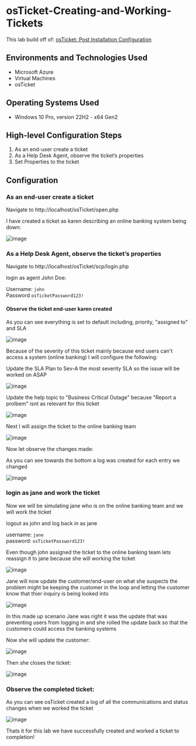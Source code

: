 # osTicket-Creating-and-Working-Tickets

This lab build off of: [osTicket: Post Installation Configuration](https://github.com/RobGaughan/osTicket-Post-Installation-Configuration)

## Environments and Technologies Used

- Microsoft Azure
- Virtual Machines
- osTicket

## Operating Systems Used 

- Windows 10 Pro, version 22H2 - x64 Gen2
 
## High-level Configuration Steps

1. As an end-user create a ticket
2. As a Help Desk Agent, observe the ticket’s properties
3. Set Properties to the ticket


## Configuration

### As an end-user create a ticket

Navigate to http://localhost/osTicket/open.php

I have created a ticket as karen describing an online banking system being down:

![image](https://github.com/user-attachments/assets/c958b676-fa5a-4adb-b16b-f5f13600559e)

### As a Help Desk Agent, observe the ticket’s properties

Navigate to http://localhost/osTicket/scp/login.php

login as agent John Doe:  

Username: `john`  
Password `osTicketPassword123!`

#### Observe the ticket end-user karen created

As you can see everything is set to default including, priority, "assigned to" and SLA

![image](https://github.com/user-attachments/assets/13722557-2a17-443e-b6b8-5aa049626918)

Because of the severity of this ticket mainly because end users can't access a system (online banking) I will configure the following: 

Update the SLA Plan to Sev-A the most severity SLA so the issue will be worked on ASAP

![image](https://github.com/user-attachments/assets/cadbffb7-c6c3-4119-9d15-f7e05b04c6e6)


Update the help topic to "Business Critical Outage" because "Report a prolbem" isnt as relevant for this ticket

![image](https://github.com/user-attachments/assets/101aed75-c2b5-47e6-bef0-015516d85894)

Next I will assign the ticket to the online banking team

![image](https://github.com/user-attachments/assets/905071a0-7394-4388-bf8a-d601668807dd)

Now let observe the changes made: 

As you can see towards the bottom a log was created for each entry we changed 

![image](https://github.com/user-attachments/assets/5c562c96-aafe-41eb-aee7-93630bea81ce)

### login as jane and work the ticket

Now we will be simulating jane who is on the online banking team and we will work the ticket

logout as john and log back in as jane
 
username: `jane`  
password: `osTicketPassword123!`  

Even though john assigned the ticket to the online banking team lets reassign it to jane because she will working the ticket

![image](https://github.com/user-attachments/assets/9738e64f-7431-4bb6-899a-02c55aa8f1bc)

Jane will now update the customer/end-user on what she suspects the problem might be keeping the customer in the loop and letting the customer know that thier inquiry is being looked into

![image](https://github.com/user-attachments/assets/5aa0ff92-c029-4e67-87d1-04d377291cde)

In this made up scenario Jane was right it was the update that was preventing users from logging in and she rolled the update back so that the customers could access the banking systems

Now she will update the customer: 

![image](https://github.com/user-attachments/assets/8cb4d96b-6a37-41a9-af19-518d70fb244c)

Then she closes the ticket:

![image](https://github.com/user-attachments/assets/335ea23c-cd1e-40cd-99aa-b3d3deb082b4)


### Observe the completed ticket:

As you can see osTicket created a log of all the communications and status changes when we worked the ticket

![image](https://github.com/user-attachments/assets/fb9f7400-b4ca-49e2-91ce-22040575aacf)


Thats it for this lab we have successfully created and worked a ticket to completion!



